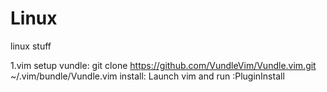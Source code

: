 # Linux
linux stuff

1.vim
  setup vundle: git clone https://github.com/VundleVim/Vundle.vim.git ~/.vim/bundle/Vundle.vim
  install: Launch vim and run :PluginInstall
